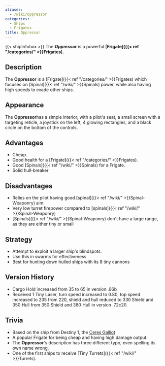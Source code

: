 ```yaml
---
aliases:
  - /wiki/Oppressor
categories:
  - Ships
  - Frigates
title: Oppressor
---
```


{{< shipInfobox >}} The **_Oppressor_** is a powerful **[Frigate]({{< ref "/categories/" >}}Frigates).**

## Description

The **Oppressor** is a [Frigate]({{< ref "/categories/" >}}Frigates) which focuses on [Spinal]({{< ref "/wiki/" >}}Spinals) power, while also having high speeds to evade other ships.

## Appearance

The **Oppressor**has a simple interior, with a pilot's seat, a small screen with a targeting reticle, a joystick on the left, 4 glowing rectangles, and a black circle on the bottom of the controls.

## Advantages

- Cheap.
- Good health for a [Frigate]({{< ref "/categories/" >}}Frigates).
- Good [Spinals]({{< ref "/wiki/" >}}Spinals) for a Frigate.
- Solid hull-breaker

## Disadvantages

- Relies on the pilot having good [spinal]({{< ref "/wiki/" >}}Spinal-Weaponry) aim
- Very low turret firepower compared to [spinals]({{< ref "/wiki/" >}}Spinal-Weaponry)
- [Spinals]({{< ref "/wiki/" >}}Spinal-Weaponry) don't have a large range, as they are either tiny or small

## Strategy

- Attempt to exploit a larger ship's blindspots.
- Use this in swarms for effectiveness
- Best for hunting down hulled ships with its 8 tiny cannons

## Version History

- Cargo Hold increased from 35 to 65 in version .66b
- Received 1 Tiny Laser, turn speed increased to 0.80, top speed increased to 235 from 220, shield and hull reduced to 330 Shield and 350 Hull from 350 Shield and 380 Hull in version .72c20.

## Trivia

- Based on the ship from Destiny 1, the [Ceres Galliot](https://destiny.fandom.com/wiki/Ceres_Galliot)
- A popular Frigate for being cheap and having high damage output.
- The **Oppressor**'s description has three different typo, even spelling its own name wrong.
- One of the first ships to receive [Tiny Turrets]({{< ref "/wiki/" >}}Turrets).
